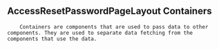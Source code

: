 ## AccessResetPasswordPageLayout Containers

        Containers are components that are used to pass data to other components. They are used to separate data fetching from the components that use the data.

